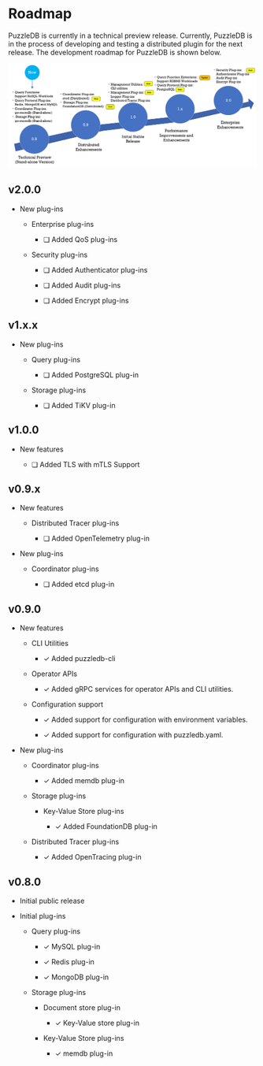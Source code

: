 # Roadmap

PuzzleDB is currently in a technical preview release. Currently, PuzzleDB is in the process of developing and testing a distributed plugin for the next release. The development roadmap for PuzzleDB is shown below.

![doc/img/roadmap](img/roadmap.png)

## v2.0.0

-   New plug-ins

    -   Enterprise plug-ins

        -   ❏ Added QoS plug-ins

    -   Security plug-ins

        -   ❏ Added Authenticator plug-ins﻿

        -   ❏ Added Audit plug-ins

        -   ❏ Added Encrypt plug-ins

## v1.x.x

-   New plug-ins

    -   Query plug-ins

        -   ❏ Added PostgreSQL plug-in

    -   Storage plug-ins

        -   ❏ Added TiKV plug-in

## v1.0.0

-   New features

    -   ❏ Added TLS with mTLS Support

## v0.9.x

-   New features

    -   Distributed Tracer plug-ins

        -   ❏ Added OpenTelemetry plug-in

-   New plug-ins

    -   Coordinator plug-ins

        -   ❏ Added etcd plug-in

## v0.9.0

-   New features

    -   CLI Utilities

        -   ✓ Added puzzledb-cli

    -   Operator APIs

        -   ✓ Added gRPC services for operator APIs and CLI utilities.

    -   Configuration support

        -   ✓ Added support for configuration with environment variables.

        -   ✓ Added support for configuration with puzzledb.yaml.

-   New plug-ins

    -   Coordinator plug-ins

        -   ✓ Added memdb plug-in

    -   Storage plug-ins

        -   Key-Value Store plug-ins

            -   ✓ Added FoundationDB plug-in

    -   Distributed Tracer plug-ins

        -   ✓ Added OpenTracing plug-in

## v0.8.0

-   Initial public release

-   Initial plug-ins

    -   Query plug-ins

        -   ✓ MySQL plug-in

        -   ✓ Redis plug-in

        -   ✓ MongoDB plug-in

    -   Storage plug-ins

        -   Document store plug-in

            -   ✓ Key-Value store plug-in

        -   Key-Value Store plug-ins

            -   ✓ memdb plug-in
